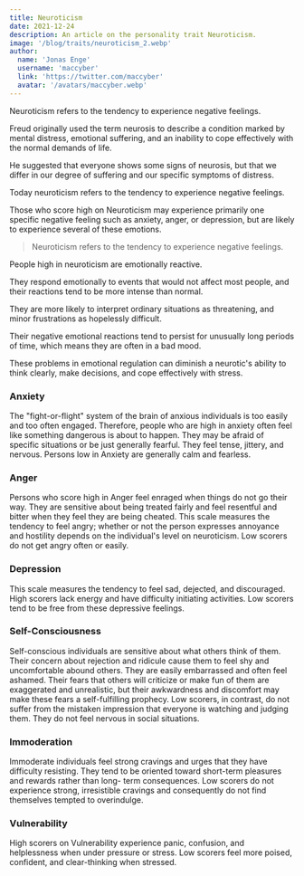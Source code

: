 ```yaml
---
title: Neuroticism
date: 2021-12-24
description: An article on the personality trait Neuroticism.
image: '/blog/traits/neuroticism_2.webp'
author:
  name: 'Jonas Enge'
  username: 'maccyber'
  link: 'https://twitter.com/maccyber'
  avatar: '/avatars/maccyber.webp'
---
```


Neuroticism refers to the tendency to experience negative feelings.

Freud originally used the term neurosis to describe a condition marked by mental distress, emotional suffering, and an inability to cope effectively with the normal demands of life.

He suggested that everyone shows some signs of neurosis, but that we differ in our degree of suffering and our specific symptoms of distress.

Today neuroticism refers to the tendency to experience negative feelings.

Those who score high on Neuroticism may experience primarily one specific negative feeling such as anxiety, anger, or depression, but are likely to experience several of these emotions.

> Neuroticism refers to the tendency to experience negative feelings.

People high in neuroticism are emotionally reactive.

They respond emotionally to events that would not affect most people, and their reactions tend to be more intense than normal.

They are more likely to interpret ordinary situations as threatening, and minor frustrations as hopelessly difficult.

Their negative emotional reactions tend to persist for unusually long periods of time, which means they are often in a bad mood.

These problems in emotional regulation can diminish a neurotic's ability to think clearly, make decisions, and cope effectively with stress.

### Anxiety

The "fight-or-flight" system of the brain of anxious individuals is too easily and too often engaged. Therefore, people who are high in anxiety often feel like something dangerous is about to happen. They may be afraid of specific situations or be just generally fearful. They feel tense, jittery, and nervous. Persons low in Anxiety are generally calm and fearless.

### Anger

Persons who score high in Anger feel enraged when things do not go their way. They are sensitive about being treated fairly and feel resentful and bitter when they feel they are being cheated. This scale measures the tendency to feel angry; whether or not the person expresses annoyance and hostility depends on the individual's level on neuroticism. Low scorers do not get angry often or easily.

### Depression

This scale measures the tendency to feel sad, dejected, and discouraged. High scorers lack energy and have difficulty initiating activities. Low scorers tend to be free from these depressive feelings.

### Self-Consciousness

Self-conscious individuals are sensitive about what others think of them. Their concern about rejection and ridicule cause them to feel shy and uncomfortable abound others. They are easily embarrassed and often feel ashamed. Their fears that others will criticize or make fun of them are exaggerated and unrealistic, but their awkwardness and discomfort may make these fears a self-fulfilling prophecy. Low scorers, in contrast, do not suffer from the mistaken impression that everyone is watching and judging them. They do not feel nervous in social situations.

### Immoderation

Immoderate individuals feel strong cravings and urges that they have difficulty resisting. They tend to be oriented toward short-term pleasures and rewards rather than long- term consequences. Low scorers do not experience strong, irresistible cravings and consequently do not find themselves tempted to overindulge.

### Vulnerability

High scorers on Vulnerability experience panic, confusion, and helplessness when under pressure or stress. Low scorers feel more poised, confident, and clear-thinking when stressed.

